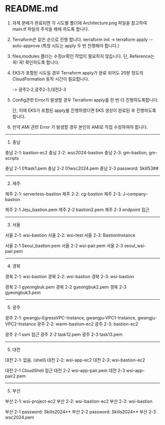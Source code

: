 # README.md

1. 과제 분배가 완료되면 각 시도별 폴더에 Architecture.png 파일을 참고하여 main.tf 파일의 주석을 해제 하도록 합니다.
2. Terraform은 같은 순으로 진행 합니다.
    terraform init -> terraform apply --auto-approve (특정 시도는 apply 두 번 진행해야 합니다.)
3. files,modules 폴더는 수정or확인 작업이 필요하지 않습니다. 단, Reference는 꼭! 꼭! 확인하도록 합니다.
4. EKS가 포함된 시도일 경우 Terraform apply가 완료 되어도 20분 정도의 CloudFormation 동작 시간이 필요합니다.

   -> 광주2-2,광주2-3,대전2-3
5. Config관련 Error가 발생할 경우 Terraform apply를 한 번 더 진행하도록합니다.

    단, 이때 EKS가 포함된 apply를 진행하였다면 EKS 생성이 완료된 후 진행하도록 합니다.

6. 만약 AMI 관련 Error 가 발생할 경우 본인의 AMI로 직접 수정하여야 합니다.

----------------------------
01. 충남
   
충남 2-1: bastion-ec2 
충남 2-2: wsc2024-bastion
충남 2-3: gm-bastion, gm-scripts

충남 2-1
01task1.pem
충남 2-2
01wsc2024.pem
충남 2-3 
password: Skill53##

----------------------------
02. 제주

제주 2-1: serverless-bastion
제주 2-2: cg-bastion
제주 2-3: J-company-bastion

제주 2-1
Jeju_bastion.pem
제주 2-2
bastion2.pem
제주 2-3
endpoint 접근

----------------------------
03. 서울

서울 2-1: wsi-bastion
서울 2-2: wsi-test
서울 2-3: BastionInstance

서울 2-1
Seoul_bastion.pem
서울 2-2
wsi-pair.pem
서울 2-3
seoul_wsi-pair.pem

----------------------------
04. 경북

경북 2-1: wsi-bastion
경북 2-2: wsi-bastion
경북 2-3: wsi-bastion

경북 2-1
gyeongbuk.pem
경북 2-2
gyeongbuk2.pem
경북 2-3
gyeongbuk3.pem

----------------------------
05. 광주

광주 2-1: gwangju-EgressVPC-Instance, gwangju-VPC1-Instance, gwangju-VPC2-Instance
광주 2-2: warm-bastion-ec2
광주 2-3: bastion-ec2

광주 2-1
ssm 접근
광주 2-2
task12.pem
광주 2-3
task13.pem

----------------------------
05. 대전

대전 2-1: 없음. (shell)
대전 2-2: wsi-app-ec2
대전 2-3: wsi-bastion-ec2

대전 2-1
CloudShell 접근
대전 2-2
wsi-app-pair.pem
대전 2-3
wsi-app-pair2.pem

----------------------------
05. 부산

부산 2-1: wsi-project-ec2
부산 2-2: wsi-bastion-ec2
부산 2-3: wsi-bastion

부산 2-1
password: Skills2024**
부산 2-2
password: Skills2024**
부산 2-3
wsc2024.pem
